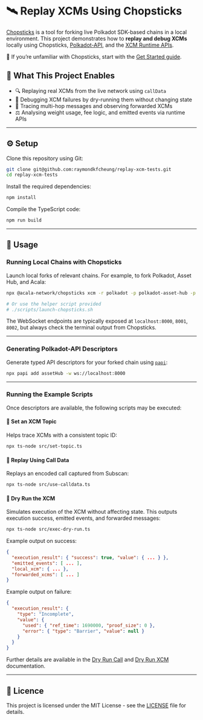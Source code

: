 # 🛰️ Replay XCMs Using Chopsticks

[Chopsticks](https://github.com/AcalaNetwork/chopsticks) is a tool for forking live Polkadot SDK-based chains in a local environment. This project demonstrates how to **replay and debug XCMs** locally using Chopsticks, [Polkadot-API](https://docs.polkadot.com/develop/toolkit/api-libraries/papi/), and the [XCM Runtime APIs](https://docs.polkadot.com/develop/interoperability/xcm-runtime-apis/).

📘 If you’re unfamiliar with Chopsticks, start with the [Get Started guide](https://docs.polkadot.com/develop/toolkit/parachains/fork-chains/chopsticks/get-started/).

## 🧭 What This Project Enables

* 🔍 Replaying real XCMs from the live network using `callData`
* 🐞 Debugging XCM failures by dry-running them without changing state
* 🔁 Tracing multi-hop messages and observing forwarded XCMs
* ⚖️ Analysing weight usage, fee logic, and emitted events via runtime APIs

---

## ⚙️ Setup

Clone this repository using Git:

```bash
git clone git@github.com:raymondkfcheung/replay-xcm-tests.git
cd replay-xcm-tests
```

Install the required dependencies:

```bash
npm install
```

Compile the TypeScript code:

```bash
npm run build
```

---

## 🚀 Usage

### Running Local Chains with Chopsticks

Launch local forks of relevant chains. For example, to fork Polkadot, Asset Hub, and Acala:

```bash
npx @acala-network/chopsticks xcm -r polkadot -p polkadot-asset-hub -p acala

# Or use the helper script provided
# ./scripts/launch-chopsticks.sh
```

The WebSocket endpoints are typically exposed at `localhost:8000`, `8001`, `8002`, but always check the terminal output from Chopsticks.

---

### Generating Polkadot-API Descriptors

Generate typed API descriptors for your forked chain using [`papi`](https://docs.polkadot.com/develop/toolkit/api-libraries/papi/):

```bash
npx papi add assetHub -w ws://localhost:8000
```

---

### Running the Example Scripts

Once descriptors are available, the following scripts may be executed:

#### 🔖 Set an XCM Topic

Helps trace XCMs with a consistent topic ID:

```bash
npx ts-node src/set-topic.ts
```

#### 🧬 Replay Using Call Data

Replays an encoded call captured from Subscan:

```bash
npx ts-node src/use-calldata.ts
```

#### 🧪 Dry Run the XCM

Simulates execution of the XCM without affecting state. This outputs execution success, emitted events, and forwarded messages:

```bash
npx ts-node src/exec-dry-run.ts
```

Example output on success:

```json
{
  "execution_result": { "success": true, "value": { ... } },
  "emitted_events": [ ... ],
  "local_xcm": { ... },
  "forwarded_xcms": [ ... ]
}
```

Example output on failure:

```json
{
  "execution_result": {
    "type": "Incomplete",
    "value": {
      "used": { "ref_time": 1690000, "proof_size": 0 },
      "error": { "type": "Barrier", "value": null }
    }
  }
}
```

Further details are available in the [Dry Run Call](https://docs.polkadot.com/develop/interoperability/xcm-runtime-apis/#dry-run-call) and [Dry Run XCM](https://docs.polkadot.com/develop/interoperability/xcm-runtime-apis/#dry-run-xcm) documentation.

---

## 🪪 Licence

This project is licensed under the MIT License - see the [LICENSE](LICENSE) file for details.
